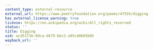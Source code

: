 ```yaml
---
content_type: external-resource
external_url: https://www.poetryfoundation.org/poems/47555/digging
has_external_license_warning: true
license: https://en.wikipedia.org/wiki/All_rights_reserved
status: ''
title: Digging
uid: acd51f3b-0dca-4679-bbc2-a95cd0b65b05
wayback_url: ''
---
```

